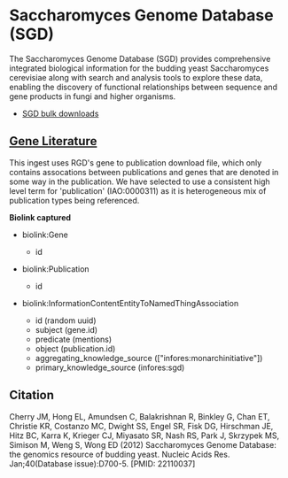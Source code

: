 # Saccharomyces Genome Database (SGD)

The Saccharomyces Genome Database (SGD) provides comprehensive integrated biological information for the budding yeast Saccharomyces cerevisiae along with search and analysis tools to explore these data, enabling the discovery of functional relationships between sequence and gene products in fungi and higher organisms.

* [SGD bulk downloads](http://sgd-archive.yeastgenome.org/)

## [Gene Literature](#publication_to_gene)

This ingest uses RGD's gene to publication download file, which only contains assocations between publications and genes that are denoted in some way in the publication. We have selected to use a consistent high level term for 'publication' (IAO:0000311) as it is heterogeneous mix of publication types being referenced. 

__**Biolink captured**__

* biolink:Gene
    * id

* biolink:Publication
    * id

* biolink:InformationContentEntityToNamedThingAssociation
    * id (random uuid)
    * subject (gene.id)
    * predicate (mentions)
    * object (publication.id)
    * aggregating_knowledge_source (["infores:monarchinitiative"])
    * primary_knowledge_source (infores:sgd)

## Citation

Cherry JM, Hong EL, Amundsen C, Balakrishnan R, Binkley G, Chan ET, Christie KR, Costanzo MC, Dwight SS, Engel SR, Fisk DG, Hirschman JE, Hitz BC, Karra K, Krieger CJ, Miyasato SR, Nash RS, Park J, Skrzypek MS, Simison M, Weng S, Wong ED (2012) Saccharomyces Genome Database: the genomics resource of budding yeast. Nucleic Acids Res. Jan;40(Database issue):D700-5. [PMID: 22110037]